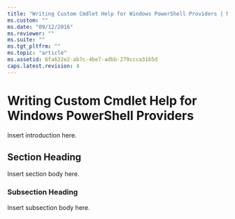 ```yaml
---
title: "Writing Custom Cmdlet Help for Windows PowerShell Providers | Microsoft Docs"
ms.custom: ""
ms.date: "09/12/2016"
ms.reviewer: ""
ms.suite: ""
ms.tgt_pltfrm: ""
ms.topic: "article"
ms.assetid: 6fa632e2-ab7c-4be7-adbb-279ccca31b5d
caps.latest.revision: 4
---
```

# Writing Custom Cmdlet Help for Windows PowerShell Providers

Insert introduction here.

## Section Heading

 Insert section body here.

### Subsection Heading

 Insert subsection body here.
